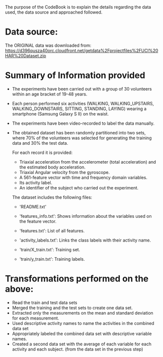 The purpose of the CodeBook is to explain the details regarding the data used, the data source and approached followed.

# Data source:

The ORIGINAL data was downloaded from:  https://d396qusza40orc.cloudfront.net/getdata%2Fprojectfiles%2FUCI%20HAR%20Dataset.zip  

# Summary of Information provided 

* The experiments have been carried out with a group of 30 volunteers within an age bracket of 19-48 years. 
* Each person performed six activities (WALKING, WALKING_UPSTAIRS, WALKING_DOWNSTAIRS, SITTING, STANDING, LAYING) wearing a smartphone (Samsung Galaxy S II) on the waist. 
* The experiments have been video-recorded to label the data manually. 
* The obtained dataset has been randomly partitioned into two sets, 
     where 70% of the volunteers was selected for generating the training data and 30% the test data. 

	For each record it is provided:

	- Triaxial acceleration from the accelerometer (total acceleration) and the estimated body acceleration.
	- Triaxial Angular velocity from the gyroscope. 
	- A 561-feature vector with time and frequency domain variables. 
	- Its activity label. 
	- An identifier of the subject who carried out the experiment.

	The dataset includes the following files:

	- 'README.txt'

	- 'features_info.txt': Shows information about the variables used on the feature vector.

	- 'features.txt': List of all features.

	- 'activity_labels.txt': Links the class labels with their activity name.

	- 'train/X_train.txt': Training set.

	- 'train/y_train.txt': Training labels.

# Transformations performed on the above:

* Read the train and test data sets
* Merged the training and the test sets to create one data set.
* Extracted only the measurements on the mean and standard deviation for each measurement. 
* Used descriptive activity names to name the activities in the combined data set
* Appropriately labeled the combined data set with descriptive variable names. 
* Created a second data set with the average of each variable for each activity and each subject. (from the data set in the previous step)



